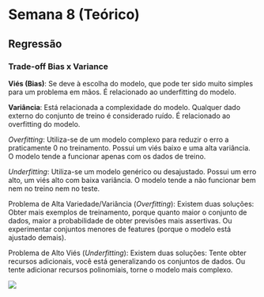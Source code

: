 # Semana 8 (Teórico)

## Regressão

### Trade-off Bias x Variance

__Viés (Bias)__: Se deve à escolha do modelo, que pode ter sido muito simples para um problema em mãos.
É relacionado ao underfitting do modelo.

__Variância__: Está relacionada a complexidade do modelo. Qualquer dado externo do conjunto de treino é considerado 
ruído. É relacionado ao overfitting do modelo.

_Overfitting_: Utiliza-se de um modelo complexo para reduzir o erro a praticamente 0 no treinamento. Possui um viés 
baixo e uma alta variância. O modelo tende a funcionar apenas com os dados de treino.

_Underfitting_: Utiliza-se um modelo genérico ou desajustado. Possui um erro alto, um viés alto com baixa variância. 
O modelo tende a não funcionar bem nem no treino nem no teste.

Problema de Alta Variedade/Variância (_Overfitting_): Existem duas soluções: Obter mais exemplos de treinamento, porque 
quanto maior o conjunto de dados, maior a probabilidade de obter previsões mais assertivas. Ou experimentar conjuntos 
menores de features (porque o modelo está ajustado demais).

Problema de Alto Viés (_Underfitting_): Existem duas soluções: Tente obter recursos adicionais, você está generalizando
os conjuntos de dados. Ou tente adicionar recursos polinomiais, torne o modelo mais complexo.

![](https://miro.medium.com/proxy/1*k_D4-U7c3Tf8hJRpaOZoBQ.png)